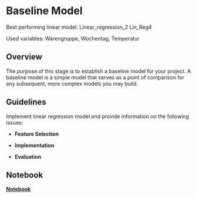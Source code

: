 # Baseline Model

Best performing linear model: Linear_regression_2 Lin_Reg4

Used variables: Warengruppe, Wochentag, Temperatur

## Overview

The purpose of this stage is to establish a baseline model for your project. A baseline model is a simple model that serves as a point of comparison for any subsequent, more complex models you may build.

## Guidelines

Implement linear regression model and provide information on the following issues:

- **Feature Selection**

- **Implementation**

- **Evaluation**

## Notebook 

**[Notebook ](Add-Link)**

